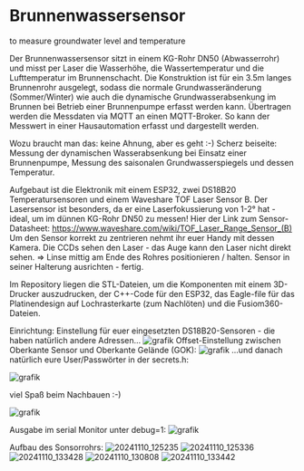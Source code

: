 # Brunnenwassersensor
to measure groundwater level and temperature

Der Brunnenwassersensor sitzt in einem KG-Rohr DN50 (Abwasserrohr) und misst per Laser die Wasserhöhe, die Wassertemperatur und die Lufttemperatur im Brunnenschacht. Die Konstruktion ist für ein 3.5m langes Brunnenrohr ausgelegt, sodass die normale Grundwasseränderung (Sommer/Winter) wie auch die dynamische Grundwasserabsenkung im Brunnen bei Betrieb einer Brunnenpumpe erfasst werden kann. Übertragen werden die Messdaten via MQTT an einen MQTT-Broker. So kann der Messwert in einer Hausautomation erfasst und dargestellt werden.

Wozu braucht man das: keine Ahnung, aber es geht :-)
Scherz beiseite: Messung der dynamischen Wasserabsenkung bei Einsatz einer Brunnenpumpe, Messung des saisonalen Grundwasserspiegels und dessen Temperatur.

Aufgebaut ist die Elektronik mit einem ESP32, zwei DS18B20 Temperatursensoren und einem Waveshare TOF Laser Sensor B. Der Lasersensor ist besonders, da er eine Laserfokussierung von 1-2° hat - ideal, um im dünnen KG-Rohr DN50 zu messen!
Hier der Link zum Sensor-Datasheet: https://www.waveshare.com/wiki/TOF_Laser_Range_Sensor_(B)
Um den Sensor korrekt zu zentrieren nehmt ihr euer Handy mit dessen Kamera. Die CCDs sehen den Laser - das Auge kann den Laser nicht direkt sehen. => Linse mittig am Ende des Rohres positionieren / halten. Sensor in seiner Halterung ausrichten - fertig.

Im Repository liegen die STL-Dateien, um die Komponenten mit einem 3D-Drucker auszudrucken, der C++-Code für den ESP32, das Eagle-file für das Platinendesign auf Lochrasterkarte (zum Nachlöten) und die Fusiom360-Dateien.

Einrichtung:
Einstellung für euer eingesetzten DS18B20-Sensoren - die haben natürlich andere Adressen...
![grafik](https://github.com/user-attachments/assets/56b18717-67ae-4c47-8625-beab1ef32bdd)
Offset-Einstellung zwischen Oberkante Sensor und Oberkante Gelände (GOK):
![grafik](https://github.com/user-attachments/assets/dca3b6ed-e2bb-40b2-8c95-7d2f8bebc820)
...und danach natürlich eure User/Passwörter in der secrets.h:<p>
![grafik](https://github.com/user-attachments/assets/ab2d421e-74e0-4cce-a1cb-a920563d0784)

viel Spaß beim Nachbauen :-)

![grafik](https://github.com/user-attachments/assets/f121caf4-d01a-4349-abe1-66f7afae5f39)

Ausgabe im serial Monitor unter debug=1:
![grafik](https://github.com/user-attachments/assets/d68d20de-d053-4121-8ac8-8014c8adbd25)

Aufbau des Sonsorrohrs:
![20241110_125235](https://github.com/user-attachments/assets/3688fb63-cdaa-4906-afc4-edb28c99e2fc)
![20241110_125336](https://github.com/user-attachments/assets/b8728986-d2a6-4608-98a4-d24b29194bf9)
![20241110_133428](https://github.com/user-attachments/assets/8a31be5b-f2f9-43b2-a917-cb40a6633b5d)
![20241110_130808](https://github.com/user-attachments/assets/ddf1ea04-8d0c-4330-ba61-a4a08efc7992)
![20241110_133442](https://github.com/user-attachments/assets/a945720c-713f-4ac1-8442-f2923508358f)
